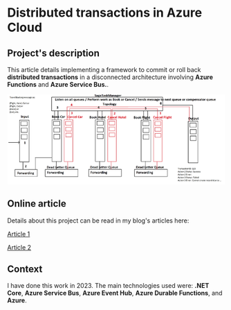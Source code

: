 # Distributed transactions in Azure Cloud

## Project's description

This article details implementing a framework to commit or roll back **distributed transactions** in a disconnected architecture involving **Azure Functions** and **Azure Service Bus.**.


![Components communication's diagram](./Images/saga1.webp)

## Online article
Details about this project can be read in my blog's articles here: 

[Article 1](https://www.ideliversoft.com/post/distributed-transactions-in-the-cloud-part-i)

[Article 2](https://www.ideliversoft.com/post/distributed-transactions-in-the-cloud-part-ii)

## Context
I have done this work in 2023. The main technologies used were: **.NET Core**, **Azure Service Bus**, **Azure Event Hub**, **Azure Durable Functions**, and **Azure**.
